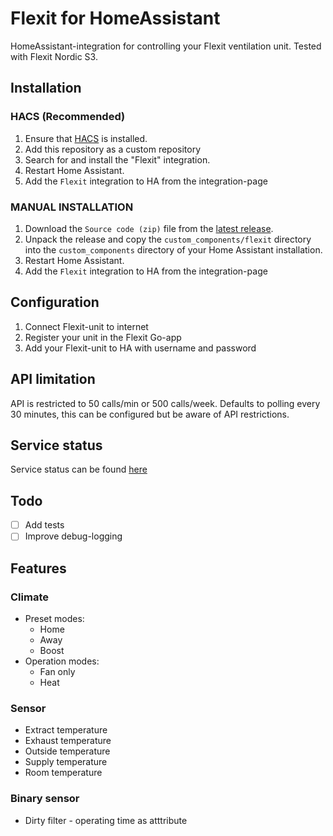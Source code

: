# Flexit for HomeAssistant

HomeAssistant-integration for controlling your Flexit ventilation unit. Tested with Flexit Nordic S3.

## Installation

### HACS (Recommended)

1. Ensure that [HACS](https://hacs.xyz/) is installed.
2. Add this repository as a custom repository
3. Search for and install the "Flexit" integration.
4. Restart Home Assistant.
5. Add the `Flexit` integration to HA from the integration-page

### MANUAL INSTALLATION

1. Download the `Source code (zip)` file from the
   [latest release](https://github.com/sindrebroch/flexit/releases/latest).
2. Unpack the release and copy the `custom_components/flexit` directory
   into the `custom_components` directory of your Home Assistant
   installation.
3. Restart Home Assistant.
4. Add the `Flexit` integration to HA from the integration-page


## Configuration
1. Connect Flexit-unit to internet
2. Register your unit in the Flexit Go-app
3. Add your Flexit-unit to HA with username and password

## API limitation
API is restricted to 50 calls/min or 500 calls/week. Defaults to polling every 30 minutes, this can be configured but be aware of API restrictions. 

## Service status
Service status can be found [here](https://status.climatixic.com/)

## Todo
- [ ] Add tests
- [ ] Improve debug-logging

## Features
### Climate
- Preset modes:     
  - Home
  - Away
  - Boost
- Operation modes:  
  - Fan only
  - Heat

### Sensor
- Extract temperature
- Exhaust temperature
- Outside temperature
- Supply temperature
- Room temperature

### Binary sensor
- Dirty filter - operating time as atttribute
